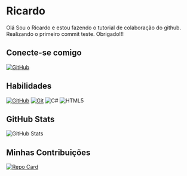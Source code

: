 # Ricardo
Olá Sou o Ricardo e estou fazendo o tutorial de colaboração do github. Realizando o primeiro commit teste. 
Obrigado!!!

## Conecte-se comigo
[![GitHub](https://img.shields.io/badge/GitHub-ec63a1?style=for-the-badge&logo=github&logoColor=fff)](https://github.com/RicardoSouzaa)

## Habilidades
[![GitHub](https://img.shields.io/badge/GitHub-ec63a1?style=for-the-badge&logo=github&logoColor=fff)](https://docs.github.com/)
[![Git](https://img.shields.io/badge/Git-ec63a1?style=for-the-badge&logo=git&logoColor=fff)](https://git-scm.com/doc)
![C#](https://img.shields.io/badge/CSharp-ec63a1?style=for-the-badge&logo=c-sharp&logoColor=823085)
![HTML5](https://img.shields.io/badge/HTML5-ec63a1?style=for-the-badge&logo=html5)

## GitHub Stats
![GitHub Stats](https://github-readme-stats.vercel.app/api?username=ricardosouzaa&theme=transparent&bg_color=ec63a1&border_color=fff&show_icons=true&icon_color=fff&title_color=fff&text_color=fff&hide_title=true&hide=stars)

## Minhas Contribuições
[![Repo Card](https://github-readme-stats.vercel.app/api/pin/?username=ricardosouzaa&repo=dio-lab-open-source&bg_color=ec63a1&border_color=fff&show_icons=true&icon_color=fff&title_color=fff&text_color=fff)](https://github.com/octoeli/dio-lab-open-source)